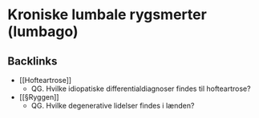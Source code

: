 # Kroniske lumbale rygsmerter (lumbago)

## Backlinks
* [[Hofteartrose]]
	* QG. Hvilke idiopatiske differentialdiagnoser findes til hofteartrose?
* [[§Ryggen]]
	* QG. Hvilke degenerative lidelser findes i lænden?

<!-- {BearID:0CCF0F4C-D954-4DD4-943C-FC6AA0E165C2-85278-00006711D1EC5930} -->
